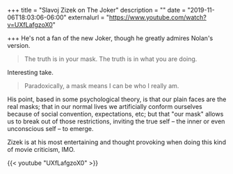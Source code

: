 +++
title = "Slavoj Zizek on The Joker"
description = ""
date = "2019-11-06T18:03:06-06:00"
externalurl = "https://www.youtube.com/watch?v=UXfLafgzoX0"

+++
He's not a fan of the new Joker, though he greatly admires Nolan's version. 

> The truth is in your mask. The truth is in what you are doing.

Interesting take.

> Paradoxically, a mask means I can be who I really am.

His point, based in some psychological theory, is that our plain faces are the real masks; that in our normal lives we artificially conform ourselves because of social convention, expectations, etc; but that "our mask" allows us to break out of those restrictions, inviting the true self – the inner or even unconscious self – to emerge. 

Zizek is at his most entertaining and thought provoking when doing this kind of movie criticism, IMO. 

{{< youtube "UXfLafgzoX0" >}}
